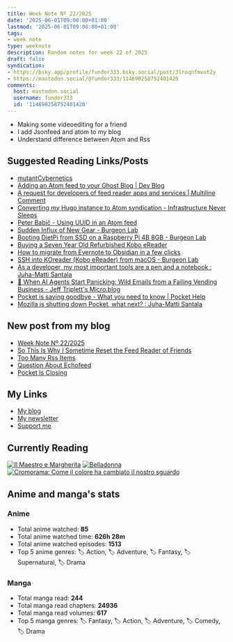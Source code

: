```yaml
---
title: Week Note Nº 22/2025
date: '2025-06-01T09:00:00+01:00'
lastmod: '2025-06-01T09:00:00+01:00'
tags:
- week note
type: weeknote
description: Random notes for week 22 of 2025
draft: false
syndication:
- https://bsky.app/profile/fundor333.bsky.social/post/3lroqnfmvut2y
- https://mastodon.social/@fundor333/114690258752401420
comments:
  host: mastodon.social
  username: fundor333
  id: '114690258752401420'
---
```


- Making some videoediting for a friend
- I add Jsonfeed and atom to my blog
- Understand difference between Atom and Rss

## Suggested Reading Links/Posts
- [mutantCybernetics](https://mutantcybernetics.gitlab.io/?utm_source=fundor333.com)
- [Adding an Atom feed to your Ghost Blog | Dev Blog](https://johnhorner.uk/adding-an-atom-feed-to-your-ghost-blog/?utm_source=fundor333.com)
- [A request for developers of feed reader apps and services | Multiline Comment](https://multiline.co/mment/2025/05/request-for-feed-reader-app-developers/?utm_source=fundor333.com)
- [Converting my Hugo instance to Atom syndication - Infrastructure Never Sleeps](https://c20d.blog/posts/2023/04/atom-feeds-with-hugo/?utm_source=fundor333.com)
- [Peter Babič - Using UUID in an Atom feed](https://peterbabic.dev/blog/using-uuid-in-atom-feed/?utm_source=fundor333.com)
- [Sudden Influx of New Gear - Burgeon Lab](https://www.burgeonlab.com/2023/sudden-influx-of-new-gear/?utm_source=fundor333.com)
- [Booting DietPi from SSD on a Raspberry Pi 4B 8GB - Burgeon Lab](https://www.burgeonlab.com/2023/booting-dietpi-from-ssd-on-a-raspberry-pi-4b-8gb/?utm_source=fundor333.com)
- [Buying a Seven Year Old Refurbished Kobo eReader](https://eclecticpassions.net/blog/refurbished-ereader-kobo-aura-one/?utm_source=fundor333.com)
- [How to migrate from Evernote to Obsidian in a few clicks](https://eclecticpassions.net/blog/quick-guide-export-notes-from-evernote-to-obsidian/?utm_source=fundor333.com)
- [SSH into KOreader (Kobo eReader) from macOS - Burgeon Lab](https://www.burgeonlab.com/2024/ssh-into-koreader-kobo-ereader-from-macos/?utm_source=fundor333.com)
- [As a developer, my most important tools are a pen and a notebook : Juha-Matti Santala](https://hamatti.org/posts/as-a-developer-my-most-important-tools-are-a-pen-and-a-notebook/?utm_source=fundor333.com)
- [🤖 When AI Agents Start Panicking: Wild Emails from a Failing Vending Business - Jeff Triplett's Micro.blog](https://micro.webology.dev/2025/05/26/when-ai-agents-start-panicking/?utm_source=fundor333.com)
- [Pocket is saying goodbye - What you need to know | Pocket Help](https://support.mozilla.org/en-US/kb/future-of-pocket?utm_source=fundor333.com)
- [Mozilla is shutting down Pocket, what next? : Juha-Matti Santala](https://hamatti.org/posts/mozilla-is-shutting-down-pocket-what-next/?utm_source=fundor333.com)
## New post from my blog
- [Week Note Nº 22/2025](https://fundor333.com/weeknotes/2025/22/?utm_source=fundor333.com)
- [So This Is Why I Sometime Reset the Feed Reader of Friends](https://fundor333.com/post/2025/so-this-is-why-i-sometime-reset-the-feed-reader-of-friends/?utm_source=fundor333.com)
- [Too Many Rss Items](https://fundor333.com/micro/2025/05/too-many-rss-items/?utm_source=fundor333.com)
- [Question About Echofeed](https://fundor333.com/micro/2025/05/question-about-echofeed/?utm_source=fundor333.com)
- [Pocket Is Closing](https://fundor333.com/micro/2025/05/pocket-is-closing/?utm_source=fundor333.com)

## My Links
- [My blog](https://www.fundor333.com)
- [My newsletter](https://newsletter.digitaltearoom.com)
- [Support me](https://ko-fi.com/fundor333)

## Currently Reading
[![Il Maestro e Margherita](https://i.gr-assets.com/images/S/compressed.photo.goodreads.com/books/1449182290l/28095021._SX98_.jpg)](https://www.goodreads.com/review/show/7613476820?utm_medium=api&utm_source=rss) [![Belladonna](https://i.gr-assets.com/images/S/compressed.photo.goodreads.com/books/1707171147l/203670805._SX98_.jpg)](https://www.goodreads.com/review/show/7583108348?utm_medium=api&utm_source=rss) [![Cromorama: Come il colore ha cambiato il nostro sguardo](https://i.gr-assets.com/images/S/compressed.photo.goodreads.com/books/1505808761l/36266532._SX98_.jpg)](https://www.goodreads.com/review/show/5993206761?utm_medium=api&utm_source=rss)

## Anime and manga's stats

### **Anime**
- Total anime watched: **85**
- Total anime watched time: **626h 28m**
- Total anime watched episodes: **1513**
- Top 5 anime genres: 🏷️ Action, 🏷️ Adventure, 🏷️ Fantasy, 🏷️ Supernatural, 🏷️ Drama

### **Manga**
- Total manga read: **244**
- Total manga read chapters: **24936**
- Total manga read volumes: **617**
- Top 5 manga genres: 🏷️ Fantasy, 🏷️ Action, 🏷️ Adventure, 🏷️ Comedy, 🏷️ Drama
